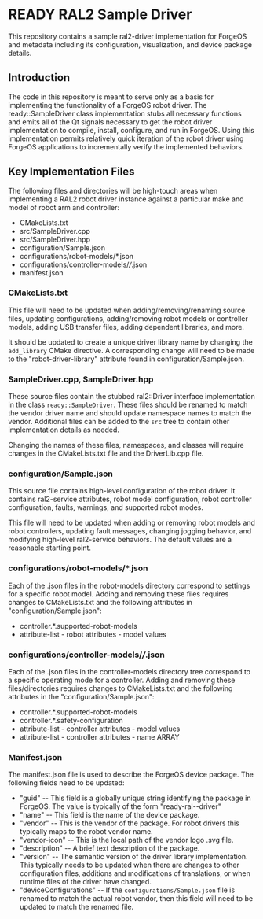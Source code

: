 # READY RAL2 Sample Driver

This repository contains a sample ral2-driver implementation for ForgeOS and metadata including its configuration,
visualization, and device package details.

## Introduction

The code in this repository is meant to serve only as a basis for implementing the functionality of a ForgeOS robot driver. The
ready::SampleDriver class implementation stubs all necessary functions and emits all of the Qt signals necessary to get the
robot driver implementation to compile, install, configure, and run in ForgeOS. Using this implementation permits
relatively quick iteration of the robot driver using ForgeOS applications to incrementally verify the implemented
behaviors.

## Key Implementation Files

The following files and directories will be high-touch areas when implementing a RAL2 robot driver instance against a
particular make and model of robot arm and controller:

* CMakeLists.txt
* src/SampleDriver.cpp
* src/SampleDriver.hpp
* configuration/Sample.json
* configurations/robot-models/*.json
* configurations/controller-models/*/*.json
* manifest.json

### CMakeLists.txt

This file will need to be updated when adding/removing/renaming source files, updating configurations, adding/removing
robot models or controller models, adding USB transfer files, adding dependent libraries, and more.

It should be updated to create a unique driver library name by changing the `add_library` CMake directive. A
corresponding change will need to be made to the "robot-driver-library" attribute found in configuration/Sample.json.

### SampleDriver.cpp, SampleDriver.hpp

These source files contain the stubbed ral2::Driver interface implementation in the class `ready::SampleDriver`. These
files should be renamed to match the vendor driver name and should update namespace names to match the vendor.
Additional files can be added to the `src` tree to contain other implementation details as needed.

Changing the names of these files, namespaces, and classes will require changes in the CMakeLists.txt file and the
DriverLib.cpp file.

### configuration/Sample.json

This source file contains high-level configuration of the robot driver. It contains ral2-service attributes, robot model configuration, robot controller configuration, faults, warnings, and supported robot modes.

This file will need to be updated when adding or removing robot models and robot controllers, updating fault messages,
changing jogging behavior, and modifying high-level ral2-service behaviors. The default values are a reasonable starting
point.

### configurations/robot-models/*.json

Each of the .json files in the robot-models directory correspond to settings for a specific robot model. Adding and
removing these files requires changes to CMakeLists.txt and the following attributes in "configuration/Sample.json":

* controller.*.supported-robot-models
* attribute-list - robot attributes - model values

### configurations/controller-models/*/*.json

Each of the .json files in the controller-models directory tree correspond to a specific operating mode for a
controller. Adding and removing these files/directories requires changes to CMakeLists.txt and the following
attributes in the "configuration/Sample.json":

* controller.*.supported-robot-models
* controller.*.safety-configuration
* attribute-list - controller attributes - model values
* attribute-list - controller attributes - name ARRAY

### Manifest.json

The manifest.json file is used to describe the ForgeOS device package. The following fields need to be updated:
* "guid" -- This field is a globally unique string identifying the package in ForgeOS. The value is typically of the form "ready-ral-<robot-vendor>-driver"
* "name" -- This field is the name of the device package.
* "vendor" -- This is the vendor of the package. For robot drivers this typically maps to the robot vendor name.
* "vendor-icon" -- This is the local path of the vendor logo .svg file.
* "description" -- A brief text description of the package.
* "version" -- The semantic version of the driver library implementation. This typically needs to be updated when there
               are changes to other configuration files, additions and modifications of translations, or when runtime
               files of the driver have changed.
* "deviceConfigurations" -- If the `configurations/Sample.json` file is renamed to match the actual robot vendor, then
                            this field will need to be updated to match the renamed file.
